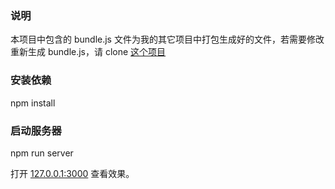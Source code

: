 ### 说明
本项目中包含的 bundle.js 文件为我的其它项目中打包生成好的文件，若需要修改重新生成 bundle.js，请 clone [这个项目](https://github.com/isJaakko/webpack-react-demo)

### 安装依赖
npm install

### 启动服务器
npm run server

打开 [127.0.0.1:3000](http://127.0.0.1:3000) 查看效果。
